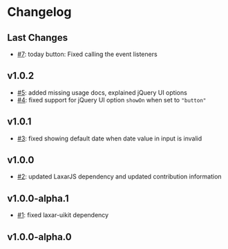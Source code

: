 # Changelog

## Last Changes

- [#7](https://github.com/LaxarJS/ax-date-picker-control/issues/7): today button: Fixed calling the event listeners


## v1.0.2

- [#5](https://github.com/LaxarJS/ax-date-picker-control/issues/5): added missing usage docs, explained jQuery UI options
- [#4](https://github.com/LaxarJS/ax-date-picker-control/issues/4): fixed support for jQuery UI option `showOn` when set to `"button"`


## v1.0.1

- [#3](https://github.com/LaxarJS/ax-date-picker-control/issues/3): fixed showing default date when date value in input is invalid


## v1.0.0

- [#2](https://github.com/LaxarJS/ax-date-picker-control/issues/2): updated LaxarJS dependency and updated contribution information


## v1.0.0-alpha.1

- [#1](https://github.com/LaxarJS/ax-date-picker-control/issues/1): fixed laxar-uikit dependency

## v1.0.0-alpha.0

